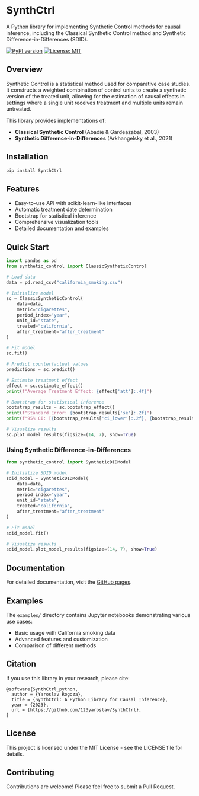 # SynthCtrl

A Python library for implementing Synthetic Control methods for causal inference, including the Classical Synthetic Control method and Synthetic Difference-in-Differences (SDID).

[![PyPI version](https://badge.fury.io/py/SynthCtrl.svg)](https://badge.fury.io/py/SynthCtrl)
[![License: MIT](https://img.shields.io/badge/License-MIT-yellow.svg)](https://opensource.org/licenses/MIT)

## Overview

Synthetic Control is a statistical method used for comparative case studies. It constructs a weighted combination of control units to create a synthetic version of the treated unit, allowing for the estimation of causal effects in settings where a single unit receives treatment and multiple units remain untreated.

This library provides implementations of:

- **Classical Synthetic Control** (Abadie & Gardeazabal, 2003)
- **Synthetic Difference-in-Differences** (Arkhangelsky et al., 2021)

## Installation

```bash
pip install SynthCtrl
```

## Features

- Easy-to-use API with scikit-learn-like interfaces
- Automatic treatment date determination
- Bootstrap for statistical inference
- Comprehensive visualization tools
- Detailed documentation and examples

## Quick Start

```python
import pandas as pd
from synthetic_control import ClassicSyntheticControl

# Load data
data = pd.read_csv("california_smoking.csv")

# Initialize model
sc = ClassicSyntheticControl(
    data=data,
    metric="cigarettes",
    period_index="year",
    unit_id="state",
    treated="california",
    after_treatment="after_treatment"
)

# Fit model
sc.fit()

# Predict counterfactual values
predictions = sc.predict()

# Estimate treatment effect
effect = sc.estimate_effect()
print(f"Average Treatment Effect: {effect['att']:.4f}")

# Bootstrap for statistical inference
bootstrap_results = sc.bootstrap_effect()
print(f"Standard Error: {bootstrap_results['se']:.2f}")
print(f"95% CI: [{bootstrap_results['ci_lower']:.2f}, {bootstrap_results['ci_upper']:.2f}]")

# Visualize results
sc.plot_model_results(figsize=(14, 7), show=True)
```

### Using Synthetic Difference-in-Differences

```python
from synthetic_control import SyntheticDIDModel

# Initialize SDID model
sdid_model = SyntheticDIDModel(
    data=data,
    metric="cigarettes",
    period_index="year", 
    unit_id="state",
    treated="california",
    after_treatment="after_treatment"
)

# Fit model
sdid_model.fit()

# Visualize results
sdid_model.plot_model_results(figsize=(14, 7), show=True)
```

## Documentation

For detailed documentation, visit the [GitHub pages](https://github.com/123yaroslav/SynthCtrl).

## Examples

The `examples/` directory contains Jupyter notebooks demonstrating various use cases:

- Basic usage with California smoking data
- Advanced features and customization
- Comparison of different methods

## Citation

If you use this library in your research, please cite:

```
@software{SynthCtrl_python,
  author = {Yaroslav Rogoza},
  title = {SynthCtrl: A Python Library for Causal Inference},
  year = {2023},
  url = {https://github.com/123yaroslav/SynthCtrl},
}
```

## License

This project is licensed under the MIT License - see the LICENSE file for details.

## Contributing

Contributions are welcome! Please feel free to submit a Pull Request. 